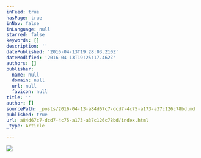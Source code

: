 ```yaml
---
inFeed: true
hasPage: true
inNav: false
inLanguage: null
starred: false
keywords: []
description: ''
datePublished: '2016-04-13T19:28:03.210Z'
dateModified: '2016-04-13T19:25:17.462Z'
authors: []
publisher:
  name: null
  domain: null
  url: null
  favicon: null
title: ''
author: []
sourcePath: _posts/2016-04-13-a84d67c7-dcd7-4c75-a173-a37c126c78bd.md
published: true
url: a84d67c7-dcd7-4c75-a173-a37c126c78bd/index.html
_type: Article

---
```

![](https://the-grid-user-content.s3-us-west-2.amazonaws.com/8117af14-8d22-4025-9f84-d1a9ca90dd9a.jpg)